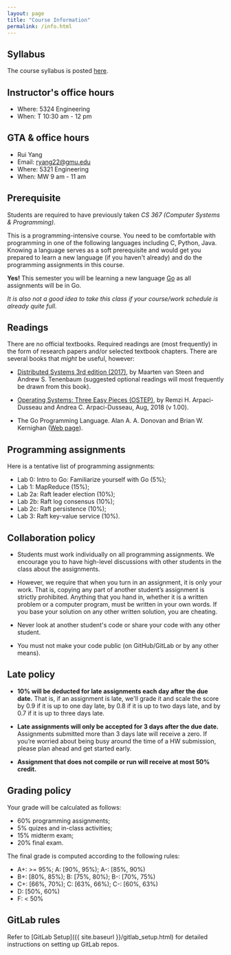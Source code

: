 ```yaml
---
layout: page
title: "Course Information"
permalink: /info.html
---
```


## Syllabus

The course syllabus is posted [here](https://cs.gmu.edu/media/syllabi/Fall2021/CS_475ChengY.html).

## Instructor's office hours

* Where: 5324 Engineering
* When: T 10:30 am - 12 pm



## GTA & office hours

* Rui Yang
* Email: [ryang22@gmu.edu](mailto:ryang22@gmu.edu)
* Where: 5321 Engineering
* When: MW 9 am - 11 am



## Prerequisite

Students are required to have previously taken *CS 367 (Computer Systems & Programming)*. 

This is a programming-intensive course. You need to be comfortable
with programming in one of the following languages including C,
Python, Java.  Knowing a language serves as a soft prerequisite and
would get you prepared to learn a new language (if you haven't
already) and do the programming assignments in this course. 

**Yes!** This semester you will be learning a new language
[Go](https://golang.org/) as all assignments will be in Go. 

*It is also not a good idea to take this class if your course/work
schedule is already quite full.*



## Readings

There are no official textbooks. Required readings are (most
frequently) in the form of research papers and/or selected textbook
chapters. There are several books that *might* be useful, however:

* [Distributed Systems 3rd edition
(2017)](https://www.distributed-systems.net/index.php/books/ds3/),
by Maarten van Steen and Andrew S. Tenenbaum (suggested optional
readings will most frequently be drawn from this book). 

* [Operating Systems: Three Easy Pieces (OSTEP)](http://pages.cs.wisc.edu/~remzi/OSTEP/), by Remzi H. Arpaci-Dusseau and Andrea C. Arpaci-Dusseau, Aug, 2018 (v 1.00).

* The Go Programming Language. Alan A. A. Donovan and Brian W. Kernighan ([Web page](http://www.gopl.io/)).



## Programming assignments

Here is a tentative list of programming assignments:

* Lab 0: Intro to Go: Familiarize yourself with Go (5%);
* Lab 1: MapReduce (15%);
* Lab 2a: Raft leader election (10%);
* Lab 2b: Raft log consensus (10%);
* Lab 2c: Raft persistence (10%);
* Lab 3: Raft key-value service (10%).



## Collaboration policy

* Students must work individually on all programming assignments. We
encourage you to have high-level discussions with other students in
the class about the assignments. 

* However, we require that when you
turn in an assignment, it is only your work. That is, copying any
part of another student’s assignment is strictly prohibited.
Anything that you hand in, whether it is a written problem or a
computer program, must be written in your own words. If you base your
solution on any other written solution, you are cheating.

* Never look at another student's code or share your code with any
other student.

* You must not make your code public (on GitHub/GitLab or by any other
means).



## Late policy

* **10% will be deducted for late assignments each day after the due
date.** That is, if an assignment is late, we'll grade it and
scale the score by 0.9 if it is up to one day late, by 0.8 if it 
is up to two days late, and by 0.7 if it is up to three days late.


* **Late assignments will only be accepted for 3 days after the
due date.** Assignments submitted more than 3 days late will receive a
zero. If you’re worried about being busy around the time of a HW
submission, please plan ahead and get started early. 

* **Assignment that
does not compile or run will receive at most 50% credit.**


## Grading policy

Your grade will be calculated as follows:

* 60% programming assignments;
* 5% quizes and in-class activities;
* 15% midterm exam;
* 20% final exam.

The final grade is computed according to the following rules:

* A+: >= 95%; A: \[90%, 95%); A-: \[85%, 90%)
* B+: \[80%, 85%); B: \[75%, 80%); B-: \[70%, 75%)
* C+: \[66%, 70%); C: \[63%, 66%); C-: \[60%, 63%)
* D: \[50%, 60%)
* F: < 50%



## GitLab rules

Refer to [GitLab Setup]({{ site.baseurl }}/gitlab_setup.html) for
detailed instructions on setting up GitLab repos.


